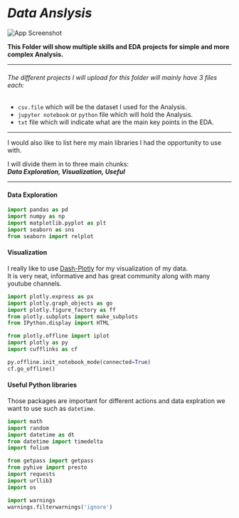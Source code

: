 
# _Data Anslysis_ 
![App Screenshot](https://y26uq11r8xr1zyp0d3inciqv-wpengine.netdna-ssl.com/wp-content/uploads/2019/10/35-1-1024x597.jpg)


**This Folder will show multiple skills and EDA projects for simple and more complex Analysis.**

---

###### The different projects I will upload for this folder will mainly have 3 files each:
- `csv.file` which will be the dataset I used for the Analysis.
- `jupyter notebook` or `python` file which will hold the Analysis.
- `txt` file which will indicate what are the main key points in the EDA.

--- 

I would also like to list here my main libraries I had the opportunity to use with.

I will divide them in to three main chunks:  
_**Data Exploration, Visualization, Useful**_

---

#### Data Exploration
```python
import pandas as pd 
import numpy as np
import matplotlib.pyplot as plt
import seaborn as sns
from seaborn import relplot
```

#### Visualization
I really like to use [Dash-Plotly](https://plotly.com/dash/) for my visualization of my data.  
It is very neat, informative and has great community along with many youtube channels.

```python
import plotly.express as px
import plotly.graph_objects as go
import plotly.figure_factory as ff
from plotly.subplots import make_subplots
from IPython.display import HTML

from plotly.offline import iplot
import plotly as py
import cufflinks as cf

py.offline.init_notebook_mode(connected=True)
cf.go_offline()
```

#### Useful Python libraries 
Those packages are important for different actions and data explration we want to use such as `datetime`.

```python
import math
import random
import datetime as dt
from datetime import timedelta
import folium

from getpass import getpass 
from pyhive import presto
import requests
import urllib3
import os

import warnings
warnings.filterwarnings('ignore')
```
